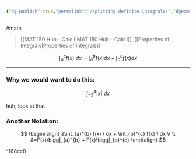 ```yaml
---
{"dg-publish":true,"permalink":"/splitting-definite-integrals/","dgHomeLink":true,"dgPassFrontmatter":false}
---
```


#math 
> [[MAT 150 Hub - Calc I|MAT 150 Hub - Calc I]], [[Properties of Integrals|Properties of Integrals]]

$$
\int_{a}^{c} f(x) \ dx = \int_{a}^{b} f(x)dx + \int_{b}^{c} f(x)dx
$$

---
### Why we would want to do this:
$$
\int_{-2}^{4} |x| \ dx
$$

huh, look at that

### Another Notation:
$$
\begin{align}
&\int_{a}^{b} f(x) \ dx + \int_{b}^{c} f(x) \ dx \\ \\
&=F(x)\bigg|_{a}^{b} + F(x)\bigg|_{b}^{c}
\end{align}
$$

^168cc8

